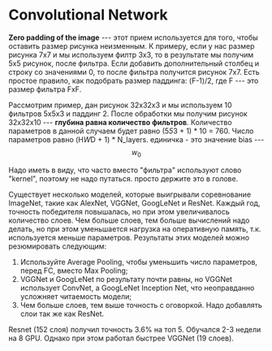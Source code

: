 # Convolutional Network

 **Zero padding of the image** --- этот прием используется для того, чтобы оставить размер рисунка неизменным. К примеру, если у нас размер рисунка 7х7 и мы используем филтр 3х3, то в результате мы получим 5х5 рисунок, после фильтра. Если добавить дополнительный столбец и строку со значениями 0, то после фильтра получится рисунок 7х7. Есть простое правило, как подобрать размер паддинга:
 (F-1)/2, где F --- это размер фильтра FxF. 
 
 Рассмотрим пример, дан рисунок 32х32х3 и мы используем 10 фильтров 5х5х3 и паддинг 2. После обработки мы получим рисунок 32х32х10 --- **глубина равна количество фильтров**. Количество параметров в данной случаем будет равно (5*5*3 + 1) * 10 = 760. Число параметров равно (H*W*D + 1) * N_layers. единичка - это значение bias --- $$w_0$$
 
 Надо иметь в виду, что часто вместо "фильтра" используют слово "kernel", поэтому не надо путаться. просто держите это в голове. 

 Существует несколько моделей, которые выигрывали соревнование ImageNet, такие как AlexNet, VGGNet, GoogLeNet и ResNet. Каждый год, точность победителя повышалась, но при этом увеличивалось количество слоев. Чем больше слоев, тем больше вычислений надо делать, но при этом уменьшается нагрузка на оперативную память, т.к. используется меньше параметров. Результаты этих моделей можно резюмировать следующим:
 
 1) Используйте Average Pooling, чтобы уменьшить число параметров, перед FC, вместо Max Pooling;
 2) VGGNet и GoogLeNet по результату почти равны, но VGGNet использует ConvNet, а GoogLeNet Inception Net, что неоправданно усложняет читаемость модели;
 3) Чем больше слоев, тем выше точность с оговоркой. Надо добавлять слои так же как ResNet.
 
 Resnet (152 слоя) получил точность 3.6% на топ 5. Обучался 2-3 недели на 8 GPU. Однако при этом работал быстрее VGGNet (19 слоев).
 
